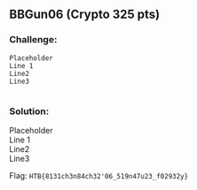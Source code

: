 ## BBGun06 (Crypto 325 pts)  
### Challenge:  
```
Placeholder    
Line 1    
Line2    
Line3    
  
```
  
### Solution:  
Placeholder    
Line 1    
Line2    
Line3    
  
  
Flag: `HTB{8131ch3n84ch32'06_519n47u23_f02932y}`  
  
